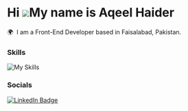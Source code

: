 Hi ![](https://user-images.githubusercontent.com/18350557/176309783-0785949b-9127-417c-8b55-ab5a4333674e.gif)My name is Aqeel Haider
========================================================================================================================================

🌍  I am a Front-End Developer based in Faisalabad, Pakistan.
<br/>

### Skills

![My Skills](https://skillicons.dev/icons?i=html,css,js,react,tailwind)
<br/>

### Socials

<div id="badges">
  <a href="[https://www.linkedin.com/in/stefan-topalovic-dev/](https://www.linkedin.com/in/aqeelhaiderdev/)">
    <img src="https://img.shields.io/badge/LinkedIn-blue?style=for-the-badge&logo=linkedin&logoColor=white" alt="LinkedIn Badge"/>
  </a>
</div>
